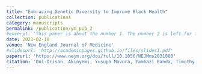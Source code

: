 ```yaml
---
title: "Embracing Genetic Diversity to Improve Black Health"
collection: publications
category: manuscripts
permalink: /publication/ym_pub_2
#excerpt: 'This paper is about the number 1. The number 2 is left for future work.'
date: 2021-02-10
venue: 'New England Journal of Medicine'
#slidesurl: 'http://academicpages.github.io/files/slides1.pdf'
paperurl: 'https://www.nejm.org/doi/full/10.1056/NEJMms2031080'
citation: 'Oni-Orisan, Akinyemi, Yusuph Mavura, Yambazi Banda, Timothy A. Thornton, and Ronnie Sebro. New England Journal of Medicine 384, no. 12 (2021): 1163-1167.'
---
```

